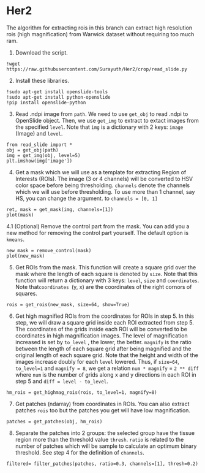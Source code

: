 # Her2

The algorithm for extracting rois in this branch can extract high resolution rois (high magnification) from Warwick dataset
without requiring too much ram.

1. Download the script.
```
!wget https://raw.githubusercontent.com/Surayuth/Her2/crop/read_slide.py
```
2. Install these libraries.
```
!sudo apt-get install openslide-tools
!sudo apt-get install python-openslide
!pip install openslide-python
```
3. Read .ndpi image from `path`. We need to use `get_obj` to read .ndpi to OpenSlide object. Then, we use `get_img` to extract 
to extact images from the specified `level`. Note that `img` is a dictionary with 2 keys: `image` (Image) and `level`.
```
from read_slide import *
obj = get_obj(path)
img = get_img(obj, level=5)
plt.imshow(img['image'])
```
4. Get a mask which we will use as a template for extracting Region of Interests (ROIs). The image (3 or 4 channels) will be converted to HSV color space
before being thresholding. `channels` denote the channels which we will use before thresholding. To use more than 1 channel, say HS, you can change the argument.
to `channels = [0, 1]`
```
ret, mask = get_mask(img, channels=[1])
plot(mask)
```
4.1 (Optional) Remove the control part from the mask. You can add you a new method for removing the control part yourself. The default option is `kmeans`.
```
new_mask = remove_control(mask)
plot(new_mask)
```
5. Get ROIs from the mask. This function will create a square grid over the mask where the length of each square is denoted by `size`. Note that this function will return a dictionary with 3 keys: `level`, `size` and `coordinates`. Note that`coordinates `(y, x) are the coordinates of the right cornors of squares.
```
rois = get_rois(new_mask, size=64, show=True)
```
6. Get high magnified ROIs from the coordinates for ROIs in step 5. In this step, we will draw a square grid inside each ROI extracted from step 5. The coordinates of the grids inside each ROI will be converted to be coordinates in high magnification images. The level of magnification increased is set by `to_level` , the lower, the better. `magnify` is the ratio between the length of each square grid after being magnified and the original length of each square grid. Note that the height and width of the images increase doubly for each `level` lowered. Thus, if `size=64`, `to_level=1` and `magnify = 8`, we get a relation `num * magnify` = `2 ** diff` where `num` is the number of grids along x and y directions in each ROI in step 5 and `diff = level - to_level`.
```
hm_rois = get_highmag_rois(rois, to_level=1, magnify=8)
```
7. Get patches (ndarray) from coordinates in ROIs. You can also extract patches `rois` too but the patches you get will have low magnification.
```
patches = get_patches(obj, hm_rois)
```
8. Separate the patches into 2 groups: the selected group have the tissue region more than  the threshold value `thresh`. `ratio` is related to the number of patches which will be sample to calculate an optimum binary threshold. See step 4 for the definition of `channels`.
```
filtered= filter_patches(patches, ratio=0.3, channels=[1], thresh=0.2)
```
